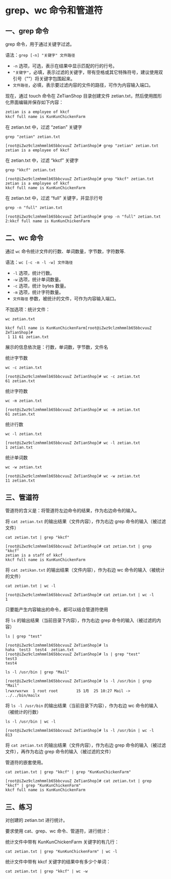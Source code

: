 # grep、wc 命令和管道符

## 一、grep 命令

grep 命令，用于通过关键字过滤。

语法：`grep [-n] "关键字" 文件路径`

- `-n` 选项，可选，表示在结果中显示匹配的行的行号。
- `"关键字"`，必填，表示过滤的关键字，带有空格或其它特殊符号，建议使用双引号（””）将关键字包围起来。
- `文件路径`，必填，表示要过滤内容的文件的路径，可作为内容输入端口。

现在，通过 touch 命令在 ZeTianShop 目录创建文件 zetian.txt，然后使用图形化界面编辑并保存如下内容：

```txt
zetian is a employee of kkcf
kkcf full name is KunKunChickenFarm
```

在 zetian.txt 中，过滤 “zetian” 关键字

```shell
grep "zetian" zetian.txt
```

```shell
[root@iZwz9clzmhmmlb65bbcvuuZ ZeTianShop]# grep "zetian" zetian.txt
zetian is a employee of kkcf
```

在 zetian.txt 中，过滤 “kkcf” 关键字

```shell
grep "kkcf" zetian.txt
```

```shell
[root@iZwz9clzmhmmlb65bbcvuuZ ZeTianShop]# grep "kkcf" zetian.txt
zetian is a employee of kkcf
kkcf full name is KunKunChickenFarm
```

在 zetian.txt 中，过滤 “full” 关键字，并显示行号

```shell
grep -n "full" zetian.txt
```

```shell
[root@iZwz9clzmhmmlb65bbcvuuZ ZeTianShop]# grep -n "full" zetian.txt
2:kkcf full name is KunKunChickenFarm
```

## 二、wc 命令

通过 `wc` 命令统计文件的行数、单词数量，字节数，字符数等.

语法：`wc [-c -m -l -w] 文件路径`

- `-l` 选项，统计行数。
- `-w` 选项，统计单词数量。
- `-c` 选项，统计 bytes 数量。
- `-m` 选项，统计字符数量。
- `文件路径` 参数，被统计的文件，可作为内容输入端口。

不加选项：统计文件：

```shell
wc zetian.txt
```

```shell
kkcf full name is KunKunChickenFarm[root@iZwz9clzmhmmlb65bbcvuuZ ZeTianShop]#
 1 11 61 zetian.txt
```

展示的信息依次是：行数，单词数，字节数，文件名

统计字节数

```shell
wc -c zetian.txt
```

```shell
[root@iZwz9clzmhmmlb65bbcvuuZ ZeTianShop]# wc -c zetian.txt
61 zetian.txt
```

统计字符数

```shell
wc -m zetian.txt
```

```shell
[root@iZwz9clzmhmmlb65bbcvuuZ ZeTianShop]# wc -m zetian.txt
61 zetian.txt
```

统计行数

```shell
wc -l zetian.txt
```

```shell
[root@iZwz9clzmhmmlb65bbcvuuZ ZeTianShop]# wc -l zetian.txt
1 zetian.txt
```

统计单词数

```shell
wc -w zetian.txt
```

```shell
[root@iZwz9clzmhmmlb65bbcvuuZ ZeTianShop]# wc -w zetian.txt
11 zetian.txt
```

## 三、管道符

管道符的含义是：将管道符左边命令的结果，作为右边命令的输入。

将 `cat zetian.txt` 的输出结果（文件内容），作为右边 grep 命令的输入（被过滤文件）

```shell
cat zetian.txt | grep "kkcf"
```

```shell
[root@iZwz9clzmhmmlb65bbcvuuZ ZeTianShop]# cat zetian.txt | grep "kkcf"
zetian is a staff of kkcf
kkcf full name is KunKunChickenFarm
```

将 `cat zetikan.txt` 的输出结果（文件内容），作为右边 wc 命令的输入（被统计的文件）

```shell
cat zetian.txt | wc -l
```

```shell
[root@iZwz9clzmhmmlb65bbcvuuZ ZeTianShop]# cat zetian.txt | wc -l
1
```

只要能产生内容输出的命令，都可以结合管道符使用

将 `ls` 的输出结果（当前目录下内容），作为右边 grep 命令的输入（被过滤的内容）

```shell
ls | grep "test"
```

```shell
[root@iZwz9clzmhmmlb65bbcvuuZ ZeTianShop]# ls
haha  test3  test4  zetian.txt
[root@iZwz9clzmhmmlb65bbcvuuZ ZeTianShop]# ls | grep "test"
test3
test4
```

```shell
ls -l /usr/bin | grep "Mail"
```

```shell
[root@iZwz9clzmhmmlb65bbcvuuZ ZeTianShop]# ls -l /usr/bin | grep "Mail"
lrwxrwxrwx  1 root root        15 1月  25 10:27 Mail -> ../../bin/mailx
```

将 `ls -l /usr/bin` 的输出结果（当前目录下内容），作为右边 wc 命令的输入（被统计的行数）

```shell
ls -l /usr/bin | wc -l
```

```shell
[root@iZwz9clzmhmmlb65bbcvuuZ ZeTianShop]# ls -l /usr/bin | wc -l
813
```

将 `cat zetian.txt` 的输出结果（文件内容），作为右边 grep 命令的输入（被过滤文件），再作为右边 grep 命令的输入（被过滤的文件）

管道符的嵌套使用。

```shell
cat zetian.txt | grep "kkcf" | grep "KunKunChickenFarm"
```

```shell
[root@iZwz9clzmhmmlb65bbcvuuZ ZeTianShop]# cat zetian.txt | grep "kkcf" | grep "KunKunChickenFarm"
kkcf full name is KunKunChickenFarm
```

## 三、练习

对创建的 zetian.txt 进行统计。

要求使用 cat、grep、wc 命令、管道符，进行统计：

统计文件中带有 KunKunChickenFarm 关键字的有几行：

```shell
cat zetian.txt | grep "KunKunChickenFarm" | wc -l
```

统计文件中带有 kkcf 关键字的结果中有多少个单词：

```shell
cat zetian.txt | grep "kkcf" | wc -w
```
